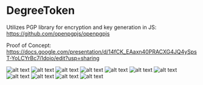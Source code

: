 # DegreeToken

Utilizes PGP library for encryption and key generation in JS:
https://github.com/openpgpjs/openpgpjs


Proof of Concept:
https://docs.google.com/presentation/d/14fCK_EAaxn40PRACXG4JQ4ySpsT-YoLCYrBc7i1doio/edit?usp=sharing

![alt text](https://github.com/yu-jeffy/DegreeToken/blob/main/PoC/Slide1.jpg?raw=true)
![alt text](https://github.com/yu-jeffy/DegreeToken/blob/main/PoC/Slide2.jpg?raw=true)
![alt text](https://github.com/yu-jeffy/DegreeToken/blob/main/PoC/Slide3.jpg?raw=true)
![alt text](https://github.com/yu-jeffy/DegreeToken/blob/main/PoC/Slide4.jpg?raw=true)
![alt text](https://github.com/yu-jeffy/DegreeToken/blob/main/PoC/Slide5.jpg?raw=true)
![alt text](https://github.com/yu-jeffy/DegreeToken/blob/main/PoC/Slide6.jpg?raw=true)
![alt text](https://github.com/yu-jeffy/DegreeToken/blob/main/PoC/Slide7.jpg?raw=true)
![alt text](https://github.com/yu-jeffy/DegreeToken/blob/main/PoC/Slide8.jpg?raw=true)
![alt text](https://github.com/yu-jeffy/DegreeToken/blob/main/PoC/Slide9.jpg?raw=true)
![alt text](https://github.com/yu-jeffy/DegreeToken/blob/main/PoC/Slide10.jpg?raw=true)
![alt text](https://github.com/yu-jeffy/DegreeToken/blob/main/PoC/Slide11.jpg?raw=true)
